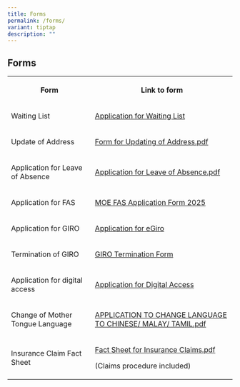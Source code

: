 ```yaml
---
title: Forms
permalink: /forms/
variant: tiptap
description: ""
---
```

<h2>Forms</h2>
<table style="minWidth: 50px">
<colgroup>
<col>
<col>
</colgroup>
<tbody>
<tr>
<th rowspan="1" colspan="1">
<p>Form</p>
</th>
<th rowspan="1" colspan="1">
<p>Link to form</p>
</th>
</tr>
<tr>
<td rowspan="1" colspan="1">
<p>Waiting List</p>
</td>
<td rowspan="1" colspan="1">
<p><a href="/files/Waiting_List_Form.pdf" rel="noopener nofollow" target="_blank">Application for Waiting List</a>
</p>
</td>
</tr>
<tr>
<td rowspan="1" colspan="1">
<p>Update of Address</p>
</td>
<td rowspan="1" colspan="1">
<p><a href="/files/Form_C__Address_Updates_.pdf" rel="noopener nofollow" target="_blank">Form for Updating of Address.pdf</a>
</p>
</td>
</tr>
<tr>
<td rowspan="1" colspan="1">
<p>Application for Leave of Absence</p>
</td>
<td rowspan="1" colspan="1">
<p><a href="/files/Leave_of_absence_application.pdf" rel="noopener nofollow" target="_blank">Application for Leave of Absence.pdf</a>
</p>
</td>
</tr>
<tr>
<td rowspan="1" colspan="1">
<p>Application for FAS</p>
</td>
<td rowspan="1" colspan="1">
<p><a href="/files/MOE_FAS_Application_Form_2025.pdf" rel="noopener nofollow" target="_blank">MOE FAS Application Form 2025</a>
</p>
</td>
</tr>
<tr>
<td rowspan="1" colspan="1">
<p>Application for GIRO</p>
</td>
<td rowspan="1" colspan="1">
<p><a href="https://www.moe.gov.sg/financial-matters/fees/egiro" rel="noopener nofollow" target="_blank">Application for eGiro</a>
</p>
</td>
</tr>
<tr>
<td rowspan="1" colspan="1">
<p>Termination of GIRO</p>
</td>
<td rowspan="1" colspan="1">
<p><a href="/files/GIRO_Termination_Form_revisedSep19.pdf" rel="noopener nofollow" target="_blank">GIRO Termination Form</a>
</p>
</td>
</tr>
<tr>
<td rowspan="1" colspan="1">
<p>Application for digital access</p>
</td>
<td rowspan="1" colspan="1">
<p><a href="https://www.imda.gov.sg/how-we-can-help/digital-access-at-home" rel="noopener nofollow" target="_blank">Application for Digital Access</a>
</p>
</td>
</tr>
<tr>
<td rowspan="1" colspan="1">
<p>Change of Mother Tongue Language</p>
</td>
<td rowspan="1" colspan="1">
<p><a href="/files/change_mother_tongue_language.pdf" rel="noopener nofollow" target="_blank">APPLICATION TO CHANGE LANGUAGE TO CHINESE/ MALAY/ TAMIL.pdf</a>
</p>
</td>
</tr>
<tr>
<td rowspan="1" colspan="1">
<p>Insurance Claim Fact Sheet</p>
</td>
<td rowspan="1" colspan="1">
<p><a href="/files/Insurance_Fact_Sheet.pdf" rel="noopener nofollow" target="_blank">Fact Sheet for Insurance Claims.pdf</a>
</p>
<p>(Claims procedure included)</p>
</td>
</tr>
</tbody>
</table>
<p></p>